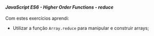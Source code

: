 #### _JavaScript ES6 - Higher Order Functions - reduce_

Com estes exercícios aprendi:

-   Utilizar a função  `Array.reduce`  para manipular e construir arrays;
